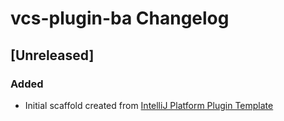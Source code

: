 <!-- Keep a Changelog guide -> https://keepachangelog.com -->

# vcs-plugin-ba Changelog

## [Unreleased]
### Added
- Initial scaffold created from [IntelliJ Platform Plugin Template](https://github.com/JetBrains/intellij-platform-plugin-template)
